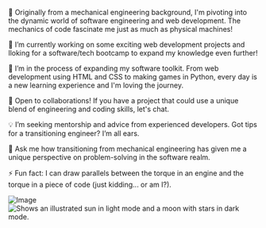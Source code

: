 
🔧 Originally from a mechanical engineering background, I'm pivoting into the dynamic world of software engineering and web development. The mechanics of code fascinate me just as much as physical machines!

🔭 I’m currently working on some exciting web development projects and lloking for a software/tech bootcamp to expand my knowledge even further!

🌱 I’m in the process of expanding my software toolkit. From web development using HTML and CSS to making games in Python, every day is a new learning experience and I'm loving the journey.

👯 Open to collaborations! If you have a project that could use a unique blend of engineering and coding skills, let's chat.

💡 I’m seeking mentorship and advice from experienced developers. Got tips for a transitioning engineer? I’m all ears.

💬 Ask me how transitioning from mechanical engineering has given me a unique perspective on problem-solving in the software realm.

⚡ Fun fact: I can draw parallels between the torque in an engine and the torque in a piece of code (just kidding... or am I?).

<picture>
 <img alt="Image" src="https://www.flaticon.com/free-icon/engineering_1875151](https://cdn-icons-png.flaticon.com/512/1875/1875151.png)https://cdn-icons-png.flaticon.com/512/1875/1875151.png">
</picture>

<picture>
  <source media="(prefers-color-scheme: dark)" srcset="https://user-images.githubusercontent.com/25423296/163456776-7f95b81a-f1ed-45f7-b7ab-8fa810d529fa.png">
  <source media="(prefers-color-scheme: light)" srcset="https://user-images.githubusercontent.com/25423296/163456779-a8556205-d0a5-45e2-ac17-42d089e3c3f8.png">
  <img alt="Shows an illustrated sun in light mode and a moon with stars in dark mode." src="https://user-images.githubusercontent.com/25423296/163456779-a8556205-d0a5-45e2-ac17-42d089e3c3f8.png">
</picture>

